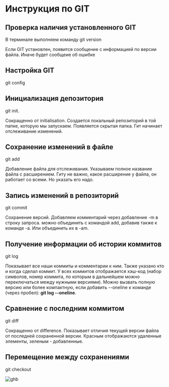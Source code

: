 # Инструкция по GIT
## Проверка наличия установленного GIT
В терминале выполняем команду git version

Если GIT установлен, появится сообщение с информацией по версии файла. Иначе будет сообщеие об ошибке

## Настройка GIT
git config
## Инициализация депозитория 
git init. 

Сокращенно от initialisation. Создается локальный репозиторий в той папке, которую мы запускаем. Появляется скрытая папка. Гит начинает отслеживание изменений. 
## Сохранение изменений в файле 
git add  

Добавление файла для отслеживания. Указываем полное название файла с расширением. Гиту не важно, какое расширение у файла, он работает со всеми. Но указать его надо.
 
## Запись изменений в репозиторий
git commit 

Сохранение версий. Добавляем комментарий через добавление -m в строку запроса. можно объединить с командой add, добавив также к команде -a. Или объединить их в -am.

## Получение информации об истории коммитов 
git log

Показывает все наши коммиты и комментарии к ним. Также указано кто и когда сделал коммит. У всех коммитов отображается хэш-код (набор символов, номер коммита, по которым в дальнейшем можно переключаться между нужными версиями). Можно вызвать полную версию или более компактную, если добавить --oneline к команде (через пробел): **git log --oneline**.

 
## Сравнение с последним коммитом 
git diff

Сокращенно от difference. Показывает отличия текущей версии файла от последней сохраненной версии. Красным отображаются удаленные элементы, зеленым - добавленные.  

## Перемещение между сохранениями 
git checkout 



![ghb](logo2.jpg)
